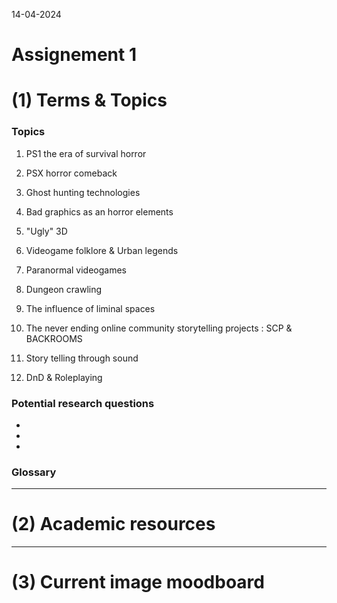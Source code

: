 14-04-2024
# Assignement 1

# (1) Terms & Topics

### Topics

1. PS1 the era of survival horror

2. PSX horror comeback

3. Ghost hunting technologies

4. Bad graphics as an horror elements

5. "Ugly" 3D

6. Videogame folklore & Urban legends

7. Paranormal videogames

8. Dungeon crawling

9. The influence of liminal spaces

10. The never ending online community storytelling projects : SCP & BACKROOMS

11. Story telling through sound

12. DnD & Roleplaying

### Potential research questions

-

-

-

### Glossary



---
# (2) Academic resources


---
# (3) Current image moodboard

